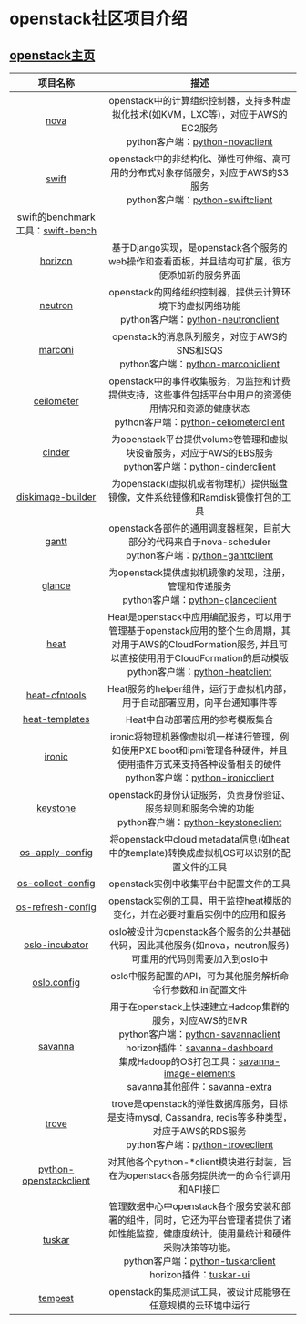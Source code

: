 # openstack社区项目介绍

## [openstack主页](https://github.com/openstack)

| 项目名称 | 描述 |
|:---:|:---:|
| [nova](https://github.com/openstack/nova) | openstack中的计算组织控制器，支持多种虚拟化技术(如KVM，LXC等)，对应于AWS的EC2服务 <br> python客户端：[python-novaclient](https://github.com/openstack/python-novaclient)|
| [swift](https://github.com/openstack/swift) | openstack中的非结构化、弹性可伸缩、高可用的分布式对象存储服务，对应于AWS的S3服务 <br> python客户端：[python-swiftclient](https://github.com/openstack/python-swiftclient)  <br>
swift的benchmark工具：[swift-bench](https://github.com/openstack/swift-bench) |
| [horizon](https://github.com/openstack/horizon) | 基于Django实现，是openstack各个服务的web操作和查看面板，并且结构可扩展，很方便添加新的服务界面 |
| [neutron](https://github.com/openstack/horizon) | openstack的网络组织控制器，提供云计算环境下的虚拟网络功能 <br> python客户端：[python-neutronclient](https://github.com/openstack/python-neutronclient) |
| [marconi](https://github.com/openstack/marconi) | openstack的消息队列服务，对应于AWS的SNS和SQS <br> python客户端：[python-marconiclient](https://github.com/openstack/python-marconiclient) |
| [ceilometer](https://github.com/openstack/ceilometer) | openstack中的事件收集服务，为监控和计费提供支持，这些事件包括平台中用户的资源使用情况和资源的健康状态 <br> python客户端：[python-celiometerclient](https://github.com/openstack/python-ceilometerclient) |
| [cinder](https://github.com/openstack/cinder) | 为openstack平台提供volume卷管理和虚拟块设备服务，对应于AWS的EBS服务 <br> python客户端：[python-cinderclient](https://github.com/openstack/python-cinderclient) |
| [diskimage-builder](https://github.com/openstack/diskimage-builder) | 为openstack(虚拟机或者物理机）提供磁盘镜像，文件系统镜像和Ramdisk镜像打包的工具 |
| [gantt](https://github.com/openstack/gantt) | openstack各部件的通用调度器框架，目前大部分的代码来自于nova-scheduler <br> python客户端：[python-ganttclient](https://github.com/openstack/python-ganttclient) |
| [glance](https://github.com/openstack/glance) | 为openstack提供虚拟机镜像的发现，注册，管理和传递服务 <br> python客户端：[python-glanceclient](https://github.com/openstack/python-glanceclient)|
| [heat](https://github.com/openstack/heat) | Heat是openstack中应用编配服务，可以用于管理基于openstack应用的整个生命周期，其对用于AWS的CloudFormation服务, 并且可以直接使用用于CloudFormation的启动模版 <br> python客户端：[python-heatclient](https://github.com/openstack/python-heatclient) |
| [heat-cfntools](https://github.com/openstack/heat-cfntools) | Heat服务的helper组件，运行于虚拟机内部，用于自动部署应用，向平台通知事件等 |
| [heat-templates](https://github.com/openstack/heat-templates) | Heat中自动部署应用的参考模版集合 |
| [ironic](https://github.com/openstack/ironic) | ironic将物理机器像虚拟机一样进行管理，例如使用PXE boot和ipmi管理各种硬件，并且使用插件方式来支持各种设备相关的硬件 <br> python客户端：[python-ironicclient](https://github.com/openstack/python-ironicclient) |
| [keystone](https://github.com/openstack/keystone) | openstack的身份认证服务，负责身份验证、服务规则和服务令牌的功能 <br> python客户端：[python-keystoneclient](https://github.com/openstack/python-keystoneclient) |
| [os-apply-config](https://github.com/openstack/os-apply-config) | 将openstack中cloud metadata信息(如heat中的template)转换成虚拟机OS可以识别的配置文件的工具 |
| [os-collect-config](https://github.com/openstack/os-collect-config) | openstack实例中收集平台中配置文件的工具 |
| [os-refresh-config](https://github.com/openstack/os-refresh-config) | openstack实例的工具，用于监控heat模版的变化，并在必要时重启实例中的应用和服务 |
| [oslo-incubator](https://github.com/openstack/oslo-incubator) | oslo被设计为openstack各个服务的公共基础代码，因此其他服务(如nova，neutron服务)可重用的代码则需要加入到oslo中
| [oslo.config](https://github.com/openstack/oslo.config) | oslo中服务配置的API，可为其他服务解析命令行参数和.ini配置文件 |
| [savanna](https://github.com/openstack/savanna) | 用于在openstack上快速建立Hadoop集群的服务，对应AWS的EMR <br> python客户端：[python-savannaclient](https://github.com/openstack/python-savannaclient) <br> horizon插件：[savanna-dashboard](https://github.com/openstack/savanna-dashboard) <br> 集成Hadoop的OS打包工具：[savanna-image-elements](https://github.com/openstack/savanna-image-elements) <br> savanna其他部件：[savanna-extra](https://github.com/openstack/savanna-extra) | 
| [trove](https://github.com/openstack/trove) | trove是openstack的弹性数据库服务，目标是支持mysql, Cassandra, redis等多种类型，对应于AWS的RDS服务 <br> python客户端：[python-troveclient](https://github.com/openstack/python-troveclient) |
| [python-openstackclient](https://github.com/openstack/python-openstackclient) | 对其他各个python-*client模块进行封装，旨在为openstack各服务提供统一的命令行调用和API接口 |
| [tuskar](https://github.com/openstack/tuskar) | 管理数据中心中openstack各个服务安装和部署的组件，同时，它还为平台管理者提供了诸如性能监控，健康度统计，使用量统计和硬件采购决策等功能。<br> python客户端：[python-tuskarclient](https://github.com/openstack/python-tuskarclient) <br> horizon插件：[tuskar-ui](https://github.com/openstack/tuskar-ui) |
| [tempest](https://github.com/openstack/tempest) | openstack的集成测试工具，被设计成能够在任意规模的云环境中运行 |
